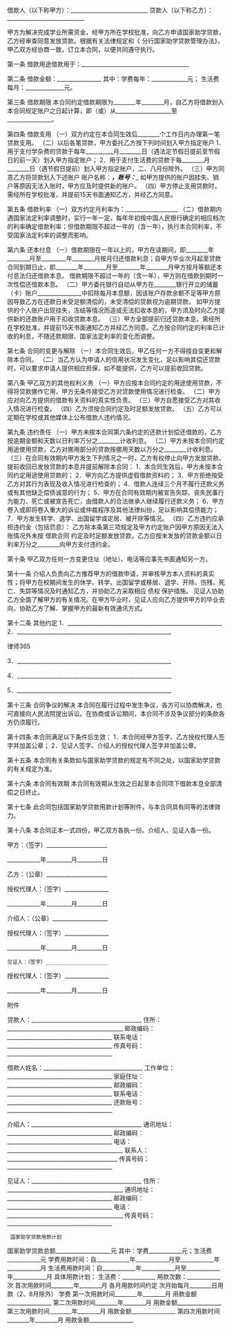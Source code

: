 
 


借款人（以下称甲方）：____________________________
贷款人（以下称乙方）：____________________________


甲方为解决完成学业所需资金，经甲方所在学校批准，向乙方申请国家助学贷款，乙方经审查同意发放贷款。根据有关法律规定和《 分行国家助学贷款管理办法》，甲乙双方经协商一致，订立本合同，以便共同遵守执行。


第一条 借款用途借款用于：_______________________________________


第二条 借款金额：________________ 其中：学费每年：_____________元； 生活费每月：______________元。


第三条 借款期限
本合同约定借款期限为________年________月，自乙方将借款划入本合同规定账户之日起计算，即（或）从____________________至________________。


第四条 借款支用
（一）双方约定在本合同生效后________个工作日内办理第一笔贷款支用。
（二）以后各笔贷款，甲方委托乙方按下列时间划入甲方指定账户
1．用于支付学杂费的贷款于每年__________月________日（遇法定节假日提前至节假日的前一天）划入甲方指定账户；
2．用于支付生活费的贷款于每________月________日（遇节假日提前）划入甲方指定账户，二、八月份除外。
（三）甲方同意乙方将贷款划入下述账户
账户名称：_________________，账号：__________________
如甲方提供的账户因挂失、销户等原因无法入账时，甲方应及时提供新的账户。
（四）甲方停止支用贷款时，需经所在学校批准，并提前15天书面通知乙方，并经乙方同意。


第五条 借款利率
（一）双方约定月利率为：___________________
（二）借款期内遇国家法定利率调整时，实行一年一定，每年年初按中国人民银行确定的相应档次的利率确定借款利率；但借款期限不超过一年的（含一年），执行本合同利率，不受国家法定利率的调整而影响。


第六条 还本付息
（一）借款期限在一年以上的，甲方在读期间，即________年________月至_________年________月按月归还借款利息；自甲方毕业次月起至贷款合同到期日止，即________年________月至________年________月甲方按月等额还本付息法归还借款本息。
借款期限不超过一年的（含一年），甲方则在借款到期时一次性偿还借款本息。
（二）甲方委托银行自动从甲方在________银行开立的储蓄（卡）账户________________中扣除每月本息额，因该账户存款余额不足等甲方原因导致乙方在还款日未受足额清偿的，未受清偿的贷款视为逾期贷款。
如甲方提供的个人账户出现挂失，冻结等情况而造成无法扣收本息的，甲方须及时向乙方提供新的还款账户用于扣收贷款本息。
（三）甲方全部提前归还贷款本息，需经所在学校批准，并提前15天书面通知乙方并经乙方同意。乙方按合同约定的利率已计收的利息，不随还款期限、国家法定利率的变化而调整。


第七条 合同的变更与解除
（一）本合同生效后，甲乙任何一方不得擅自变更和解除本合同。
（二）当乙方认为申请人的信用状况发生变化，足以影响其偿还贷款时，可以要求申请人提供相应担保，如不能提供，乙方可以提前收回贷款。


第八条 甲乙双方的其他权利义务
（一）甲方应按本合同约定的用途使用贷款，不得将贷款挪作它用，甲方无条件接受乙方对贷款使用情况进行检查。
（二）甲方应对向乙方提供的借款有关资料的真实性负责。
（三）甲方自愿接受乙方对其收入情况进行检查。
（四）乙方须按合同约定及时足额发放贷款。
（五）乙方可以定期在学校或其他媒体上公布借款人违约情况。


第九条 违约责任
（一）甲方未按本合同第六条约定的还款计划偿还借款的，乙方按逾期金额和天数以日利率万分之________计收利息。
（二）甲方未按本合同约定用途使用贷款，乙方对挪用部分的贷款按挪用天数以万分之________计收利息。
（三）在合同有效期内甲方发生下列情况之一时，乙方有权停止向甲方发放贷款、提前收回已发放贷款的本息并提前解除本合同：
1．本合同生效后，甲方未按本合同约定用途使用贷款的；
2．甲方向乙方提供虚假借款资料的；
3．甲方拒绝按受乙方对其行为表现及收入情况进行检查的；
4．借款人连续三个月不履行还款义务或有其他缺乏偿债诚意的行为；
5．甲方在合同有效期内被宣告失踪、丧失民事行为能力、死亡或被宣告死亡，由借款人的合法继承人继续履行还款义务； 
6．甲方卷入或即将卷入重大的诉讼或仲裁程序及其他法律纠纷，足以影响其偿债能力；
7．甲方发生转学、退学、出国留学或定居、被开除等情况。
（四）乙方违约应承担违约金（包括罚息）：
乙方除本条第三项规定及甲方约定账户因甲方原因无法入账情况外未按
借款合同
约定及时足额发放贷款，乙方应按未发放的贷款金额以日利率万分之________向甲方支付违约金。


第十条 甲乙双方任何一方变更住址（地址）、电话等应事先书面通知另一方。


第十一条 介绍人负责向乙方推荐甲方的借款申请，并审核甲方本人资料的真实性；将甲方在校期间发生的休学、转学、出国留学或移居、退学、开除、伤残、死亡、失踪等情况及时通知乙方，并协助乙方采取相应
债权
保护措施。
见证人协助乙方全面了解甲方的有关情况。在甲方毕业时，见证人应向乙方提供甲方的毕业去向，协助乙方了解、掌握甲方的最新有效通讯方式。


第十二条 其他约定
1．________________________________________________________
2．________________________________________________________




 
律师365






3．________________________________________________________

4．________________________________________________________

5．________________________________________________________




第十三条 合同争议的解决
本合同在履行过程中发生争议，各方可以协商解决，也可直接向人民法院提出诉讼。在协商或诉讼期间，本合同不涉及争议部分的条款各方仍须履行。


第十四条 本合同满足以下条件后生效：
1．本合同经甲方签字、乙方授权代理人签字并加盖公章；
2．见证人签字、介绍人的授权代理人签字并加盖公章。


第十五条 本合同有关条款如与国家助学贷款的规定有不同之处，以国家助学贷款的有关规定为准。


第十六条 本合同有效期
本合同有效期从生效之日起至本合同项下借款本息全部清偿之日终止。


第十七条 此合同包括国家助学贷款用款计划等附件，与本合同具有同等的法律效力。


第十八条 本合同正本一式四份，甲乙双方各执一份。介绍人、见证人各一份。


 



 甲方：（签字）______________________
 
____________年_________月_________日
 


 

  乙方：（公章）______________________
  
授权代理人：（签字）________________
  
____________年_________月_________日
  


  

   介绍人：（公章）____________________
   
授权代理人：（签字）________________
   
____________年_________月_________日
   


   

    见证人：（签字）____________________
    
授权代理人：（签字）________________
    
____________年_________月_________日
    


    
附件

    
贷款人：________________________________________
住所：__________________________________________
邮政编码：______________________________________
联系电话：______________________________________
传真号码：______________________________________

    
借款人姓名：____________________________________
工作单位：______________________________________
家庭住址：______________________________________
邮政编码：______________________________________
联系电话：______________________________________
还款账号：______________________________________

    
介绍人：________________________________________
通讯地址：______________________________________
邮政编码：______________________________________
电话：__________________________________________
联系人：________________________________________
传真号码：______________________________________

    
见证人：________________________________________
住所：__________________________________________
通讯地址：______________________________________
邮政编码：______________________________________
电话：__________________________________________
传真号码：______________________________________

    

     国家助学贷款用款计划
     


     
国家助学贷款总额____________________元 其中：学费____________元；生活费____________元
学费用款时间：自____________年____________月至____________年____________月
生活费用款时间：自____________年____________月至____________年____________月
具体用款计划：
生活费：____________ 用款次数：____________ 次 首次用款时间________年________月
各月用款时间约定 次月始每月________日用款（2、8月除外）
学费 
第一次用款时间________年________月 用款金额________________
第二次用款时间________年________月 用款金额________________
第三次用款时间________年________月 用款金额________________
第四次用款时间________年________月 用款金额________________
 
     

 
     
 
      
 
      
 
       


       
 

       


       


       
 
 
      
 
     
 
    

   

  

 


